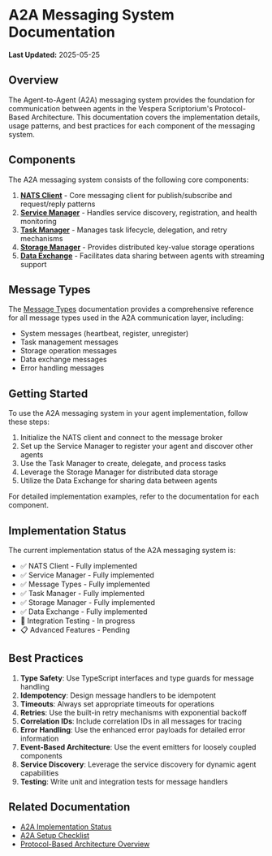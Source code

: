 # A2A Messaging System Documentation

**Last Updated:** 2025-05-25

## Overview

The Agent-to-Agent (A2A) messaging system provides the foundation for communication between agents in the Vespera Scriptorium's Protocol-Based Architecture. This documentation covers the implementation details, usage patterns, and best practices for each component of the messaging system.

## Components

The A2A messaging system consists of the following core components:

1. [**NATS Client**](./nats-client/README.md) - Core messaging client for publish/subscribe and request/reply patterns
2. [**Service Manager**](./service-manager/README.md) - Handles service discovery, registration, and health monitoring
3. [**Task Manager**](./task-manager/README.md) - Manages task lifecycle, delegation, and retry mechanisms
4. [**Storage Manager**](./storage-manager/README.md) - Provides distributed key-value storage operations
5. [**Data Exchange**](./data-exchange/README.md) - Facilitates data sharing between agents with streaming support

## Message Types

The [Message Types](./MESSAGE_TYPES.md) documentation provides a comprehensive reference for all message types used in the A2A communication layer, including:

- System messages (heartbeat, register, unregister)
- Task management messages
- Storage operation messages
- Data exchange messages
- Error handling messages

## Getting Started

To use the A2A messaging system in your agent implementation, follow these steps:

1. Initialize the NATS client and connect to the message broker
2. Set up the Service Manager to register your agent and discover other agents
3. Use the Task Manager to create, delegate, and process tasks
4. Leverage the Storage Manager for distributed data storage
5. Utilize the Data Exchange for sharing data between agents

For detailed implementation examples, refer to the documentation for each component.

## Implementation Status

The current implementation status of the A2A messaging system is:

- ✅ NATS Client - Fully implemented
- ✅ Service Manager - Fully implemented
- ✅ Message Types - Fully implemented
- ✅ Task Manager - Fully implemented
- ✅ Storage Manager - Fully implemented
- ✅ Data Exchange - Fully implemented
- 🔄 Integration Testing - In progress
- 📋 Advanced Features - Pending

## Best Practices

1. **Type Safety**: Use TypeScript interfaces and type guards for message handling
2. **Idempotency**: Design message handlers to be idempotent
3. **Timeouts**: Always set appropriate timeouts for operations
4. **Retries**: Use the built-in retry mechanisms with exponential backoff
5. **Correlation IDs**: Include correlation IDs in all messages for tracing
6. **Error Handling**: Use the enhanced error payloads for detailed error information
7. **Event-Based Architecture**: Use the event emitters for loosely coupled components
8. **Service Discovery**: Leverage the service discovery for dynamic agent capabilities
9. **Testing**: Write unit and integration tests for message handlers

## Related Documentation

- [A2A Implementation Status](../../tracking/phase-1.0-protocol-based-architecture/prompts/02-A2A-Implementation[2-4].md)
- [A2A Setup Checklist](../../tracking/phase-1.0-protocol-based-architecture/protocol-integration/a2a-setup/CHECKLISTS.md)
- [Protocol-Based Architecture Overview](../../tracking/phase-1.0-protocol-based-architecture/README.md)
